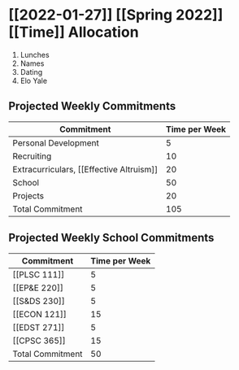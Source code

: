 # [[2022-01-27]] [[Spring 2022]] [[Time]] Allocation

1. Lunches
2. Names
3. Dating
4. Elo Yale

## Projected Weekly Commitments

| Commitment           | Time per Week |
| -------------------- | ------------- |
| Personal Development | 5             |
| Recruiting           | 10            |
| Extracurriculars, [[Effective Altruism]]     | 20            |
| School               | 50            |
| Projects             | 20            |
| Total Commitment     | 105           |
<!-- TBLFM: @>$2=sum(@I..@-1) -->

## Projected Weekly School Commitments

| Commitment                                                 | Time per Week |
| ---------------------------------------------------------- | ------------- |
| [[PLSC 111]]       | 5             |
| [[EP&E 220]]                  | 5             |
| [[S&DS 230]]                 | 5             |
| [[ECON 121]]                   | 15            |
| [[EDST 271]] | 5             |
| [[CPSC 365]]                                    | 15            |
| Total Commitment                                           | 50            |
<!-- TBLFM: @>$2=sum(@I..@-1) -->
